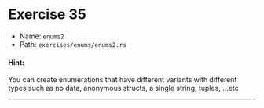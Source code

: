 # Exercise 35

- Name: ```enums2```
- Path: ```exercises/enums/enums2.rs```
#### Hint: 

You can create enumerations that have different variants with different types
such as no data, anonymous structs, a single string, tuples, ...etc


---




